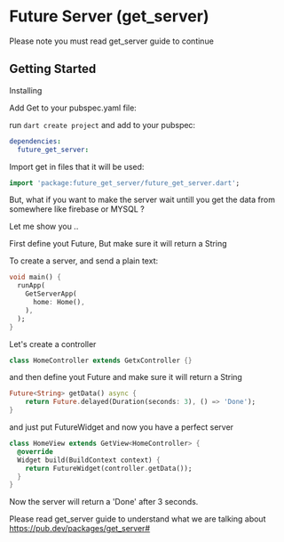 # Future Server (get_server)

Please note you must read get_server guide to continue

## Getting Started

 Installing

Add Get to your pubspec.yaml file:

run `dart create project` and add to your pubspec:

```yaml
dependencies:
  future_get_server:
```

Import get in files that it will be used:

```dart
import 'package:future_get_server/future_get_server.dart';
```

But, what if you want to make the server wait untill you get the data from somewhere like firebase or MYSQL ?

Let me show you ..

First define yout Future, But make sure it will return a String


To create a server, and send a plain text:

```dart
void main() {
  runApp(
    GetServerApp(
      home: Home(),
    ),
  );
}
```
Let's create a controller

```dart
class HomeController extends GetxController {}
```
and then define yout Future and make sure it will return a String
```dart
Future<String> getData() async {
    return Future.delayed(Duration(seconds: 3), () => 'Done');
}
```
and just put FutureWidget and now you have a perfect server
```dart
class HomeView extends GetView<HomeController> {
  @override
  Widget build(BuildContext context) {
    return FutureWidget(controller.getData());
  }
}
```
Now the server will return a 'Done' after 3 seconds.

Please read get_server guide to understand what we are talking about
https://pub.dev/packages/get_server#
